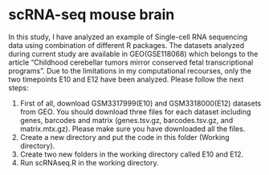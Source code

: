 # scRNA-seq mouse brain
In this study, I have analyzed an example of Single-cell RNA sequencing data using combination of different R packages.
The datasets analyzed during current study are available in GEO(GSE118068) which belongs to the article “Childhood cerebellar 
tumors mirror conserved fetal transcriptional programs”. Due to the limitations in my computational recourses, only the two 
timepoints E10 and E12 have been analyzed.
Please follow the next steps: 
1.	First of all, download GSM3317999(E10) and GSM3318000(E12) datasets from GEO.
	You should download three files for each dataset including genes, barcodes and matrix (genes.tsv.gz, 
	barcodes.tsv.gz, and matrix.mtx.gz). Please make sure you have downloaded all the files. 
2.	Create a new directory and put the code in this folder (Working directory).
3.	Create two new folders in the working directory called E10 and E12.
4.	Run scRNAseq.R in the working directory.
